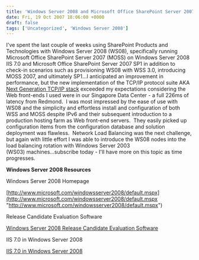 ```yaml
---
title: 'Windows Server 2008 and Microsoft Office SharePoint Server 2007 - So happy together...'
date: Fri, 19 Oct 2007 18:06:00 +0000
draft: false
tags: ['Uncategorized', 'Windows Server 2008']
---
```


I've spent the last couple of weeks using SharePoint Products and Technologies with Windows Server 2008 (WS08), specifically running Microsoft Office SharePoint Server 2007 (MOSS) on Windows Server 2008 IIS 7.0 and Microsoft Office SharePoint Server 2007 SP1 in addition to check-in scenarios such as provisioning WS08 with WSS 3.0, introducing MOSS 2007, and ultimately SP1...I anticipated an improvement in performance, but the new implementation of the TCP/IP protocol suite AKA [Next Generation TCP/IP stack](http://www.microsoft.com/technet/community/columns/cableguy/cg0905.mspx) exceeded my expectations considering the Web front-ends I used were in our Singapore Data Center - a full 226ms of latency from Redmond.  I was most impressed by the ease of use with WS08 and the simplicity and effortless install and configuration of both WSS and MOSS despite IPv6 and their subsequent introduction to a production hosting farm as Web front-end servers.  They easily picked up configuration items from the configuration database and solution deployment was flawless.  Network Load Balancing was the next challenge, but again with little effort I was able to introduce the WS08 nodes into the load balancing rotation with Windows Server 2003 (WS03) machines...subscribe today - I'll have more on this topic as time progresses.

**Windows Server 2008 Resources**

Windows Server 2008 Homepage

[http://www.microsoft.com/windowsserver2008/default.mspx](http://www.microsoft.com/windowsserver2008/default.mspx "http://www.microsoft.com/windowsserver2008/default.mspx")

Release Candidate Evaluation Software

[Windows Server 2008 Release Candidate Evaluation Software](http://www.microsoft.com/windowsserver2008/audsel.mspx "Windows Server 2008 Release Candidate Evaluation Software")

IIS 7.0 in Windows Server 2008

[IIS 7.0 in Windows Server 2008](http://www.microsoft.com/windowsserver2008/iis/default.mspx "IIS 7.0 in Windows Server 2008")